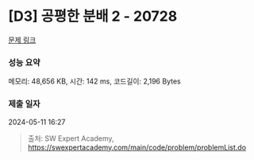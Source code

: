 # [D3] 공평한 분배 2 - 20728 

[문제 링크](https://swexpertacademy.com/main/code/problem/problemDetail.do?contestProbId=AY6cg0MKeVkDFAXt) 

### 성능 요약

메모리: 48,656 KB, 시간: 142 ms, 코드길이: 2,196 Bytes

### 제출 일자

2024-05-11 16:27



> 출처: SW Expert Academy, https://swexpertacademy.com/main/code/problem/problemList.do